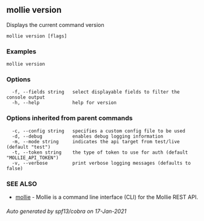 ## mollie version

Displays the current command version

```
mollie version [flags]
```

### Examples

```
mollie version
```

### Options

```
  -f, --fields string   select displayable fields to filter the console output
  -h, --help            help for version
```

### Options inherited from parent commands

```
  -c, --config string   specifies a custom config file to be used
  -d, --debug           enables debug logging information
  -m, --mode string     indicates the api target from test/live (default "test")
  -t, --token string    the type of token to use for auth (default "MOLLIE_API_TOKEN")
  -v, --verbose         print verbose logging messages (defaults to false)
```

### SEE ALSO

* [mollie](mollie.md)	 - Mollie is a command line interface (CLI) for the Mollie REST API.

###### Auto generated by spf13/cobra on 17-Jan-2021
